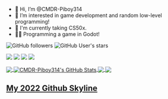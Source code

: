 - 👋 Hi, I’m @CMDR-Piboy314
- 👀 I’m interested in game development and random low-level programming!
- 🌱 I'm currently taking CS50x.
- 👨‍💻 Programming a game in Godot!


![GitHub followers](https://img.shields.io/github/followers/CMDR-Piboy314?style=social)
![GitHub User's stars](https://img.shields.io/github/stars/CMDR-Piboy314?style=social)
<!--![Visits](https://visitor-badge-reloaded.herokuapp.com/badge?page_id=CMDR-Piboy314&color=2bbc8a)-->
![](https://img.shields.io/badge/OS-Linux-informational?style=flat&logo=linux&logoColor=white&color=2bbc8a)
![](https://img.shields.io/badge/Editor-Neovim-informational?style=flat&logo=neovim&logoColor=white&color=2bbc8a)
![](https://img.shields.io/badge/Code-C-informational?style=flat&logo=c&logoColor=white&color=2bbc8a)
![](https://img.shields.io/badge/Tools-Github-informational?style=flat&logo=github&logoColor=white&color=2bbc8a)


<a href="https://github.com/CMDR-Piboy314/CMDR-Piboy314">
	<img align="center"
		 src="https://github-readme-stats.vercel.app/api/top-langs/?username=CMDR-Piboy314&langs_count=3&theme=radical&hide=makefile"/>
	<!-- &layout=compact -->
</a>
<a href="https://github.com/CMDR-Piboy314/CMDR-Piboy314">
	<img align="center"
		 src="https://github-readme-stats.vercel.app/api?username=CMDR-Piboy314&show_icons=true&line_height=27&theme=radical&count_private=true" alt="CMDR-Piboy314's GitHub Stats"/>
</a>
<a href="https://github.com/CMDR-Piboy314/windwOS">
	<img align="center"
		 src="https://github-readme-stats.vercel.app/api/pin/?username=CMDR-Piboy314&repo=windwOS&show_icons=true&theme=radical" />
</a>
</a>
<a href="https://github.com/CMDR-Piboy314/Raycaster">
  <img align="center"
	   src="https://github-readme-stats.vercel.app/api/pin/?username=CMDR-Piboy314&repo=Raycaster&show_icons=true&theme=radical" />
</a>

<h2><a href="https://skyline.github.com/CMDR-Piboy314/2022" title="2022 Github Skyline">My 2022 Github Skyline</a></h2>

<!---
CMDR-Piboy314/CMDR-Piboy314 is a ✨ special ✨ repository because its `README.md` (this file) appears on your GitHub profile.
You can click the Preview link to take a look at your changes.
--->
